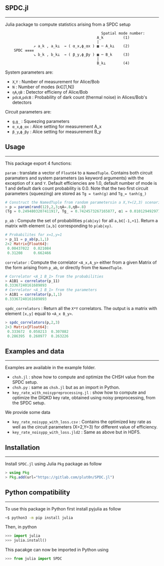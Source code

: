 ## SPDC.jl
----------

Julia package to compute statistics arising from a SPDC setup

```
                                            Spatial mode number:
										  A_k         (1)
                                          |
			 ↗ a_k , a_k⟂  → ( α_x,ϕ_αx ) ▩ ─ A_k⟂    (2)
    SPDC ⇉⇉⇉⇉
			 ↘ b_k , b_k⟂  → ( β_y,ϕ_βy ) ▩ ─ B_k     (3)
                                          |  
										  B_k⟂        (4)  

```

System parameters are:
+ `X`,`Y` : Number of measurement for Alice/Bob
+ `N` : Number of modes (k∈[1,N])
+ `ηA`,`ηB` : Detector efficieny of Alice/Bob
+ `pdcA`,`pdcB` : Probability of dark count (thermal noise) in Alices/Bob's detectors

Circuit parameters are:
+ `g`,`g_` : Squeezing parameters
+ `α_x`,`ϕ_αx` : Alice setting for measurement A_x
+ `β_y`,`ϕ_βy` : Alice setting for measurement B_y

## Usage
--------

This package export 4 functions:


`param` : translate a vector of `Float64` to a `NamedTuple`. Contains both circuit paramaters and system parameters (as keyword arguments) with the exception of `X` and `Y`. Default efficiencies are 1.0, default number of mode is 1 and default dark count probability is 0.0. Note that the two first circuit parameters (squeezing) are stored as `Tg = tanh(g)` and `Tg_= tanh(g_)`

```julia
# Construct the NamedTuple from random parametersin a X,Y=(2,3) scenario with detection efficiency 0.8
> p = param(rand(12),2,3;ηA=.8,ηB=.8)
(Tg = 0.2494803207411917, Tg_ = 0.7424573267165877, α1 = 0.010129492977825283, ϕ_α1 = 0.2957634323161866, α2 = 0.8837522471034687, ϕ_α2 = 0.71578185734515, β1 = 0.48774641481304837, ϕ_β1 = 0.1872266067465822, β2 = 0.1703390158609357, ϕ_β2 = 0.8110150871030339, β3 = 0.4627290061607028, ϕ_β3 = 0.5435762981679317, N = 1.0, pdcA = 0.0, pdcB = 0.0, ηA = 0.8, ηB = 0.8)

```

`p_ab` : Compute the set of probabilities `p(ab|xy)` for all `a,b∈[-1,+1]`. Return a matrix with element `[a,b]` corresponding to `p(ab|xy)`.

```julia
# Probabilites for x=1,y=1
> p_11 = p_ab(p,1,1)
2×2 Matrix{Float64}:
 0.00437022  0.021084
 0.31208     0.662466
```


`correlator` : Compute the correlator `<A_x,A_y>` either from a given Matrix of the form arising from `p_ab`, or directly from the `NamedTuple`.

```julia
# Correlator <A_1 B_1> from the probabilities
> A1B1 = correlator(p_11)
0.33367240161689893
# Correlator <A_1 B_1> from the parameters
> A1B1 = correlator(p,1,1)
0.33367240161689893
```
	   
`spdc_correlators` : Return all the `X*Y` correlators. The output is a matrix with element `[x,y]` equal to `<A_x B_y>`.

```julia
> spdc_correlators(p,2,3)
2×3 Matrix{Float64}:
 0.333672  0.058213  0.307882
 0.286395  0.260977  0.263226
```

## Examples and data
--------------------

Examples are available in the example folder.
+ `chsh.jl` : show how to compute and optimize the CHSH value from the SPDC setup.
+ `chsh.py` : same as `chsh.jl` but as an import in Python.
+ `key_rate_with_noisypreprocessing.jl` : show how to compute and optimize the DIQKD key rate, obtained using noisy preprocessing, from the SPDC setup.

We provide some data
+ `key_rate_noisypp_with_loss.csv` : Contains the optimized key rate as well as the circuit parameters (X=2,Y=3) for different value of efficiency.
+ `key_rate_noisypp_with_loss.jld2` : Same as above but in HDF5.


## Installation
---------------

Install `SPDC.jl` using Julia `Pkg` package as follow

```julia
> using Pkg
> Pkg.add(url="https://gitlab.com/plut0n/SPDC.jl")
```

## Python compatibility
-----------------------

To use this package in Python first install pyjulia as follow
```bash
~$ python3 -m pip install julia
```

Then, in python
```python
>>> import julia
>>> julia.install()
```

This pacakge can now be imported in Python using
```python
>>> from julia import SPDC
```
